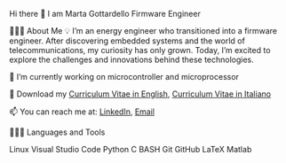 Hi there 👋
I am Marta Gottardello
Firmware Engineer

👨🏻‍💻  About Me
💡  I’m an energy engineer who transitioned into a firmware engineer. After discovering embedded systems and the world of telecommunications, my curiosity has only grown. Today, I’m excited to explore the challenges and innovations behind these technologies.

🔭  I’m currently working on microcontroller and microprocessor

📌   Download my [Curriculum Vitae in English](https://github.com/martagottardello/martagottardello/blob/main/CV_Gottardello_Marta_English.pdf), [Curriculum Vitae in Italiano](https://github.com/martagottardello/martagottardello/blob/main/CV_Gottardello_Marta_Italiano.pdf)

📫   You can reach me at: [LinkedIn](https://www.linkedin.com/in/marta-gottardello-2a3a61223/), [Email](marta97gotta@gmail.com)

👨🏻‍💻  Languages and Tools

Linux  Visual Studio Code  Python  C  BASH  Git  GitHub  LaTeX  Matlab
